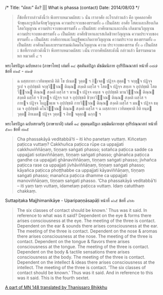 /*
Title: "ผัสสะ" คือ? ||| What is phassa (contact)
Date: 2014/08/03
*/

> ก็ข้อที่เรากล่าวดังนี้ว่า  พึงทราบหมวดผัสสะ  ๖  นั่น  เราอาศัย  อะไรกล่าวแล้ว
> คือ  บุคคลอาศัยจักษุและรูปเกิดจักษุวิญญาณ  ความประจวบของธรรมทั้ง  ๓  เป็นผัสสะ  อาศัย
> โสตะและเสียงเกิดโสตวิญญาณ  ความประจวบของธรรมทั้ง  ๓  เป็นผัสสะ  อาศัยฆานะและกลิ่น
> เกิดฆานวิญญาณ  ความประจวบของธรรมทั้ง  ๓  เป็นผัสสะ  อาศัยชิวหาและรสเกิดชิวหาวิญญาณ
> ความประจวบของธรรมทั้ง  ๓  เป็นผัสสะ  อาศัยกายและโผฏฐัพพะเกิดกายวิญญาณ  ความประจวบ
> ของธรรมทั้ง  ๓  เป็นผัสสะ  อาศัยมโนและธรรมารมณ์เกิดมโนวิญญาณ  ความ  ประจวบของธรรม
> ทั้ง  ๓  เป็นผัสสะ  ข้อที่เรากล่าวดังนี้ว่า  พึงทราบหมวดผัสสะ  ๖นั่น  เราอาศัยผัสสะดังนี้
> กล่าวแล้ว  นี้ธรรมหมวดหก  หมวดที่  ๔  ฯ

พระไตรปิฎก ฉบับหลวง (ภาษาไทย) เล่มที่ ๑๔  สุตตันตปิฎก มัชฌิมนิกาย อุปริปัณณาสก์   หน้าที่ ๓๘๗  ข้อที่ ๘๑๕ - ๘๑๗

> ฉ  ผสฺสกายา  เวทิตพฺพาติ  อิติ  โข  ปเนต  วุตฺต  ฯ
กิฺเจต   ปฏิจฺจ   สุตฺต   ฯ   จกฺขุฺจ   ปฏิจฺจ   รูเป   จ  อุปฺปชฺชติ
จกฺขุวิฺาณ    ติณฺณ   สงฺคติ   ผสฺโส   ฯ   โสตฺจ   ปฏิจฺจ   สทฺเท
จ    อุปฺปชฺชติ    โสตวิฺาณ   ติณฺณ   สงฺคติ   ผสฺโส   ฯ   ฆานฺจ
ปฏิจฺจ     คนฺเธ    จ    อุปฺปชฺชติ    ฆานวิฺาณ    ติณฺณ    สงฺคติ
ผสฺโส    ฯ   ชิวฺหฺจ   ปฏิจฺจ   รเส   จ   อุปฺปชฺชติ   ชิวฺหาวิฺาณ
ติณฺณ   สงฺคติ   ผสฺโส   ฯ   กายฺจ  ปฏิจฺจ  โผฏฺพฺเพ  จ  อุปฺปชฺชติ
กายวิฺาณ    ติณฺณ    สงฺคติ   ผสฺโส   ฯ   มนฺจ   ปฏิจฺจ   ธมฺเม
จ    อุปฺปชฺชติ    มโนวิฺาณ    ติณฺณ    สงฺคติ    ผสฺโส    ฯ   ฉ
ผสฺสกายา   เวทิตพฺพาติ   อิติ   ยนฺต  วุตฺต  อิทเมต  ปฏิจฺจ  วุตฺต  ฯ
อิท จตุตฺถ ฉกฺก ฯ

พระไตรปิฎก ฉบับสยามรัฐ (ภาษาบาลี) เล่มที่ ๑๔  สุตฺตนฺตปิฏเก มชฺฌิมนิกายสฺส อุปริปณฺณาสกํ   หน้าที่ ๕๑๐  ข้อที่ ๘๑๕


> Cha phassakāyā veditabbā’ti – iti kho panetaṃ vuttaṃ. Kiñcetaṃ paṭicca vuttaṃ? Cakkhuñca paṭicca rūpe ca uppajjati cakkhuviññāṇaṃ, tiṇṇaṃ saṅgati phasso; sotañca paṭicca sadde ca uppajjati sotaviññāṇaṃ, tiṇṇaṃ saṅgati phasso; ghānañca paṭicca gandhe ca uppajjati ghānaviññāṇaṃ, tiṇṇaṃ saṅgati phasso; jivhañca paṭicca rase ca uppajjati jivhāviññāṇaṃ, tiṇṇaṃ saṅgati phasso; kāyañca paṭicca phoṭṭhabbe ca uppajjati kāyaviññāṇaṃ, tiṇṇaṃ saṅgati phasso; manañca paṭicca dhamme ca  uppajjati manoviññāṇaṃ, tiṇṇaṃ saṅgati phasso. ‘Cha phassakāyā veditabbā’ti – iti yaṃ taṃ vuttaṃ, idametaṃ paṭicca vuttaṃ. Idaṃ catutthaṃ chakkaṃ.

Suttapiṭaka  Majjhimanikāye - Uparipaṇṇāsapāḷi  หน้าที่ ๑๖๕  ข้อที่ ๔๒๒

> The six classes of contact should be known.' Thus was it said. In reference to what was it said? Dependent on the eye & forms there arises consciousness at the eye. The meeting of the three is contact. Dependent on the ear & sounds there arises consciousness at the ear. The meeting of the three is contact. Dependent on the nose & aromas there arises consciousness at the nose. The meeting of the three is contact. Dependent on the tongue & flavors there arises consciousness at the tongue. The meeting of the three is contact. Dependent on the body & tactile sensations there arises consciousness at the body. The meeting of the three is contact. Dependent on the intellect & ideas there arises consciousness at the intellect. The meeting of the three is contact. 'The six classes of contact should be known.' Thus was it said. And in reference to this was it said. This is the fourth sextet.

[A part of MN 148 translated by Thanissaro Bhikkhu](http://www.accesstoinsight.org/tipitaka/mn/mn.148.than.html)
